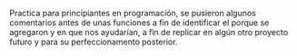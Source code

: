 Practica para principiantes en programación, se pusieron algunos comentarios antes de unas funciones a fin de identificar el porque se agregaron y en que nos ayudarían, a fin de replicar en algún otro proyecto futuro y para su perfeccionamento posterior.
